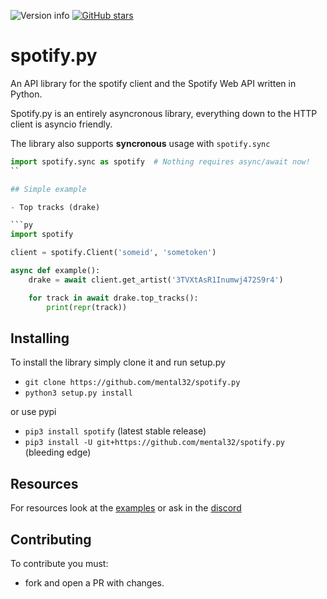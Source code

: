 ![Version info](https://img.shields.io/pypi/v/spotify.svg)
[![GitHub stars](https://img.shields.io/github/stars/mental32/spotify.py.svg)](https://github.com/mental32/spotify.py/stargazers)

# spotify.py

An API library for the spotify client and the Spotify Web API written in Python.

Spotify.py is an entirely asyncronous library, everything down to the HTTP client is asyncio friendly.


The library also supports **syncronous** usage with `spotify.sync`

```python
import spotify.sync as spotify  # Nothing requires async/await now!
``

## Simple example

- Top tracks (drake)

```py
import spotify

client = spotify.Client('someid', 'sometoken')

async def example():
    drake = await client.get_artist('3TVXtAsR1Inumwj472S9r4')

    for track in await drake.top_tracks():
        print(repr(track))
```

## Installing

To install the library simply clone it and run setup.py
- `git clone https://github.com/mental32/spotify.py`
- `python3 setup.py install`

or use pypi

- `pip3 install spotify` (latest stable release)
- `pip3 install -U git+https://github.com/mental32/spotify.py` (bleeding edge)

## Resources

For resources look at the [examples](https://github.com/mental32/spotify.py/tree/master/examples) or ask in the [discord](https://discord.gg/k43FSFF)

## Contributing
To contribute you must:
- fork and open a PR with changes.
